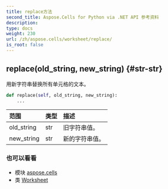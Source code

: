 ```yaml
---
title: replace方法
second_title: Aspose.Cells for Python via .NET API 参考资料
description:
type: docs
weight: 230
url: /zh/aspose.cells/worksheet/replace/
is_root: false
---
```

##  replace(old_string, new_string) {#str-str}
用新字符串替换所有单元格的文本。



```python
def replace(self, old_string, new_string):
    ...
```


|范围|类型|描述|
| :- | :- | :- |
| old_string | str |旧字符串值。|
| new_string | str |新的字符串值。|



### 也可以看看
* 模块 [aspose.cells](../../)
* 类 [Worksheet](/cells/python-net/zh/aspose.cells/worksheet)
